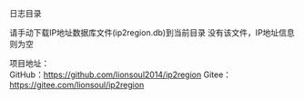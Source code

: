 日志目录

请手动下载IP地址数据库文件(ip2region.db)到当前目录
没有该文件，IP地址信息则为空

项目地址：  
GitHub：https://github.com/lionsoul2014/ip2region
Gitee：https://gitee.com/lionsoul/ip2region